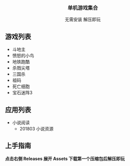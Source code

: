 

  <h3 align="center">单机游戏集合</h3>
  <p align="center">无需安装 解压即玩</p>

## 游戏列表

- 斗地主
- 愤怒的小鸟
- 地铁跑酷
- 杀戮尖塔
- 三国杀
- 祖码
- 死亡细胞
- 宝石迷阵3

## 应用列表

- 小说阅读
  - 201803 小说资源



## 上手指南
**点击右侧 Releases 展开 Assets  下载第一个压缩包后解压即玩**




